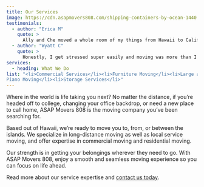 ```yaml
---
title: Our Services
image: https://cdn.asapmovers808.com/shipping-containers-by-ocean-1440.jpg
testimonials:
  - author: "Erica M"
    quote: >
      Ally and Che moved a whole room of my things from Hawaii to California. I was really nervous about the whole thing since it involved packing my things at my house, shipping it overseas, and delivering it...in California. However, they made the whole process really seamless and were really friendly and patient with me the entire time. They were super responsive via text and email, which was helpful, and they packed my stuff SUPER fast and were out of my place in no time. My stuff arrived safely and I'd definitely choose them if I ever have to move again...
  - author: "Wyatt C"
    quote: >
      Honestly, I get stressed super easily and moving was more than I could handle. I couldn't find a lot of places that would move me from Hawaii to Minnesota without it being a complete hassle but ASAP Moving took a lot of the stress out of the process. Highly recommend.
services:
  - heading: What We Do
list: "<li>Commercial Services</li><li>Furniture Moving</li><li>Large and Heavy Item Moving</li><li>Long Distance Moving</li><li>Packing, Unpacking, & Crating</li><li>Senior Moving</li><li>Furniture Assembly</li><li>International Relocations</li><li>Local Moving</li><li>Moving Container Rentals</li><li>
Piano Moving</li><li>Storage Services</li>"
---      
```

Where in the world is life taking you next? No matter the distance, if you’re headed off to college, changing your office backdrop, or need a new place to call home, ASAP Movers 808 is the moving company you’ve been searching for.  

Based out of Hawaii, we’re ready to move you to, from, or between the islands. We specialize in long-distance moving as well as local service moving, and offer expertise in commercial moving and residential moving.   

Our strength is in getting your belongings wherever they need to go. With ASAP Movers 808, enjoy a smooth and seamless moving experience so you can focus on life ahead.   

Read more about our service expertise and [contact us today](/contact).




